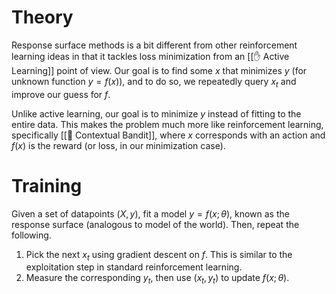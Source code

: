 

# Theory
Response surface methods is a bit different from other reinforcement learning ideas in that it tackles loss minimization from an [[✋ Active Learning]] point of view. Our goal is to find some $x$ that minimizes $y$ (for unknown function $y = f(x)$), and to do so, we repeatedly query $x_t$ and improve our guess for $f$.

Unlike active learning, our goal is to minimize $y$ instead of fitting to the entire data. This makes the problem much more like reinforcement learning, specifically [[🎰 Contextual Bandit]], where $x$ corresponds with an action and $f(x)$ is the reward (or loss, in our minimization case).

# Training
Given a set of datapoints $(X, y)$, fit a model $y = f(x; \theta)$, known as the response surface (analogous to model of the world). Then, repeat the following.
1. Pick the next $x_t$ using gradient descent on $f$. This is similar to the exploitation step in standard reinforcement learning.
2. Measure the corresponding $y_t$, then use $(x_t, y_t)$ to update $f(x; \theta)$.


